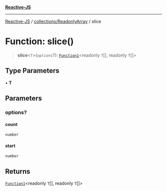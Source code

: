 [**Reactive-JS**](../../../README.md)

***

[Reactive-JS](../../../README.md) / [collections/ReadonlyArray](../README.md) / slice

# Function: slice()

> **slice**\<`T`\>(`options`?): [`Function1`](../../../functions/type-aliases/Function1.md)\<readonly `T`[], readonly `T`[]\>

## Type Parameters

• **T**

## Parameters

### options?

#### count

`number`

#### start

`number`

## Returns

[`Function1`](../../../functions/type-aliases/Function1.md)\<readonly `T`[], readonly `T`[]\>
